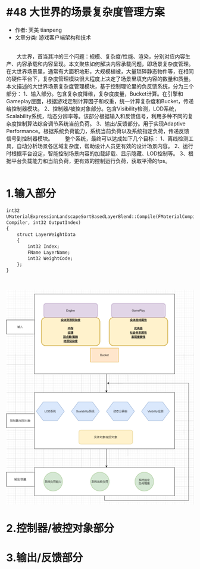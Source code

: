 #48 大世界的场景复杂度管理方案
===

- 作者: 天美 tianpeng
- 文章分类: 游戏客户端架构和技术

<br>
&emsp;&emsp;大世界，首当其冲的三个问题：规模、复杂度/性能、渲染，分别对应内容生产、内容承载和内容呈现。本文聚焦如何解决内容承载问题，即场景复杂度管理。在大世界场景里，通常有大面积地形，大规模植被，大量琐碎静态物件等，在相同的硬件平台下，复杂度管理模块很大程度上决定了场景里填充内容的数量和质量。
本文描述的大世界场景复杂度管理模块，基于控制理论里的负反馈系统，分为三个部分：
1、输入部分。包含复杂度降维，复杂度度量，Bucket计算。在引擎和Gameplay层面，根据游戏定制计算因子和权重，统一计算复杂度和Bucket，传递给控制器模块。
2、控制器/被控对象部分。包含Visibility检测，LOD系统，Scalability系统，动态分辨率等。该部分根据输入和反馈信号，利用多种不同的复杂度控制算法综合调节系统当前负荷。
3、输出/反馈部分。用于实现Adaptive Performance。根据系统负荷能力，系统当前负荷以及系统指定负荷，传递反馈信号到控制器模块。
&emsp;&emsp;整个系统，最终可以达成如下几个目标：
1、离线检测工具，自动分析场景各区域复杂度，帮助设计人员更有效的设计场景内容。
2、运行时根据平台设定，智能控制场景内容的加载卸载、显示隐藏、LOD控制等。
3、根据平台负载能力和当前负荷，更有效的控制运行负荷，获取平滑的fps。
<br>
<br>


# 1.输入部分

~~~
int32 UMaterialExpressionLandscapeSortBasedLayerBlend::Compile(FMaterialCompiler* Compiler, int32 OutputIndex)
{
	struct LayerWeightData
	{
		int32 Index;
		FName LayerName;
		int32 WeightCode;
	};
}
~~~
<br>

![系统框架图\label{fig:Framework}](./asset/Framework.png)

# 2.控制器/被控对象部分

# 3.输出/反馈部分
